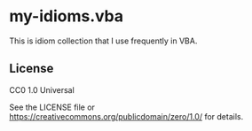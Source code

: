 # my-idioms.vba

This is idiom collection that I use frequently in VBA.

## License

CC0 1.0 Universal

See the LICENSE file or https://creativecommons.org/publicdomain/zero/1.0/ for details.
